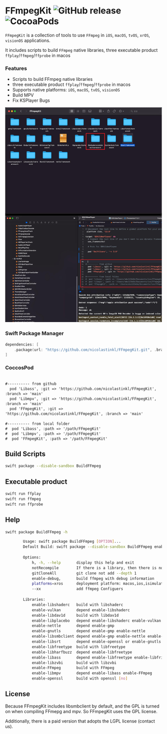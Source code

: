 # FFmpegKit ![GitHub release](https://img.shields.io/badge/release-v5.1-blue.svg) ![CocoaPods](https://img.shields.io/cocoapods/v/ffmpeg-kit-ios-min) 

`FFmpegKit` is a collection of tools to use `FFmpeg` in `iOS`, `macOS`, `tvOS`, `xrOS`, `visionOS`  applications.

It includes scripts to build `FFmpeg` native libraries, three executable product `ffplay`/`ffmpeg`/`ffprobe` in macos

### Features
- Scripts to build FFmpeg native libraries
- three executable product `ffplay`/`ffmpeg`/`ffprobe` in macos
- Supports native platforms: `iOS`, `macOS`, `tvOS`, `visionOS`
- Build MPV
- Fix KSPlayer Bugs


![](Demo/screenshots/combined_image.jpeg)

### Swift Package Manager

```swift
dependencies: [
    .package(url: "https://github.com/nicolastinkl/FFmpegKit.git", .branch("main"))
]
```


### CoccosPod

```shell

#---------- from github
  pod 'Libass', :git => 'https://github.com/nicolastinkl/FFmpegKit', :branch => 'main'
  pod 'Libmpv', :git => 'https://github.com/nicolastinkl/FFmpegKit', :branch => 'main'
  pod 'FFmpegKit', :git => 'https://github.com/nicolastinkl/FFmpegKit', :branch => 'main'

#---------- from local folder
#  pod 'Libass', :path => '/path/FFmpegKit'
#  pod 'Libmpv', :path => '/path/FFmpegKit'
#  pod 'FFmpegKit', :path => '/path/FFmpegKit'

```




## Build Scripts
```bash
swift package --disable-sandbox BuildFFmpeg

```
## Executable product
```bash
swift run ffplay
swift run ffmpeg
swift run ffprobe
```
## Help 
```bash
swift package BuildFFmpeg -h
```

```bash
        Usage: swift package BuildFFmpeg [OPTION]...
        Default Build: swift package --disable-sandbox BuildFFmpeg enable-libshaderc enable-vulkan enable-lcms2 enable-libdav1d enable-libplacebo enable-gmp enable-nettle enable-gnutls enbale-readline enable-libsmbclient enable-libsrt enable-libzvbi enable-libfreetype enable-libfribidi enable-libharfbuzz enable-libass enable-FFmpeg enable-libmpv

        Options:
            h, -h, --help       display this help and exit
            notRecompile        If there is a library, then there is no need to recompile
            gitCloneAll         git clone not add --depth 1
            enable-debug,       build ffmpeg with debug information
            platforms=xros      deployment platform: macos,ios,isimulator,tvos,tvsimulator,xros,xrsimulator,maccatalyst,watchos,watchsimulator
            --xx                add ffmpeg Configuers

        Libraries:
            enable-libshaderc   build with libshaderc
            enable-vulkan       depend enable-libshaderc
            enable-libdav1d     build with libdav1d
            enable-libplacebo   depend enable-libshaderc enable-vulkan enable-lcms2 enable-libdav1d
            enable-nettle       depend enable-gmp
            enable-gnutls       depend enable-gmp enable-nettle
            enable-libsmbclient depend enable-gmp enable-nettle enable-gnutls enbale-readline
            enable-libsrt       depend enable-openssl or enable-gnutls
            enable-libfreetype  build with libfreetype
            enable-libharfbuzz  depend enable-libfreetype
            enable-libass       depend enable-libfreetype enable-libfribidi enable-libharfbuzz
            enable-libzvbi      build with libzvbi
            enable-FFmpeg       build with FFmpeg
            enable-libmpv       depend enable-libass enable-FFmpeg
            enable-openssl      build with openssl [no]
```
## License
Because FFmpegKit includes libsmbclient by default, and the GPL is turned on when compiling FFmepg and mpv. So FFmpegKit uses the GPL license.
 
Additionally, there is a paid version that adopts the LGPL license (contact us).  
